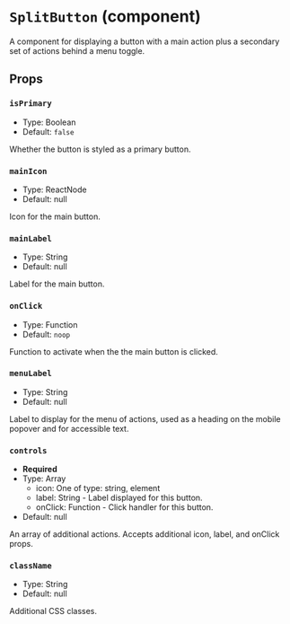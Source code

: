 `SplitButton` (component)
=========================

A component for displaying a button with a main action plus a secondary set of actions behind a menu toggle.



Props
-----

### `isPrimary`

- Type: Boolean
- Default: `false`


Whether the button is styled as a primary button.


### `mainIcon`

- Type: ReactNode
- Default: null


Icon for the main button.


### `mainLabel`

- Type: String
- Default: null


Label for the main button.


### `onClick`

- Type: Function
- Default: `noop`


Function to activate when the the main button is clicked.


### `menuLabel`

- Type: String
- Default: null


Label to display for the menu of actions, used as a heading on the mobile popover and for accessible text.


### `controls`

- **Required**
- Type: Array 
  - icon: One of type: string, element
  - label: String - Label displayed for this button.
  - onClick: Function - Click handler for this button.
- Default: null


An array of additional actions. Accepts additional icon, label, and onClick props.


### `className`

- Type: String
- Default: null


Additional CSS classes.

